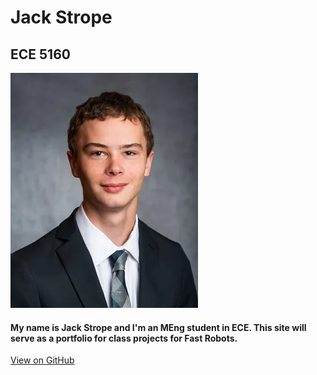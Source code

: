 # Jack Strope
## ECE 5160

![alt text](https://github.com/JackStrope/JackStrope.github.io/blob/main/jack.webp "Logo Title Text 1")

#### My name is Jack Strope and I'm an MEng student in ECE. This site will serve as a portfolio for class projects for Fast Robots.

[View on GitHub](https://github.com/JackStrope/JackStrope.github.io)
